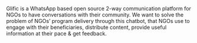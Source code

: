 Glific is a WhatsApp based open source 2-way communication platform for NGOs to have conversations with their community. We want to solve the problem of NGOs’ program delivery through this chatbot, that NGOs use to engage with their beneficiaries, distribute content, provide useful information at their pace & get feedback.
